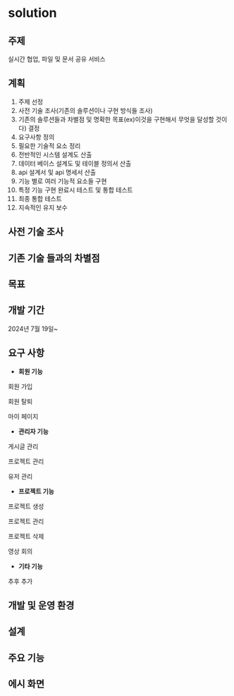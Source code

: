 # solution


## 주제


실시간 협업, 파일 및 문서 공유 서비스


## 계획

1. 주제 선정
2. 사전 기술 조사(기존의 솔루션이나 구현 방식들 조사)
3. 기존의 솔루션들과 차별점 및 명확한 목표(ex)이것을 구현해서 무엇을 달성할 것이다) 결정
4. 요구사항 정의
5. 필요한 기술적 요소 정리
6. 전반적인 시스템 설계도 산출
7. 데이터 베이스 설계도 및 테이블 정의서 산출
8. api 설계서 및 api 명세서 산출
9. 기능 별로 여러 기능적 요소들 구현
10. 특정 기능 구현 완료시 테스트 및 통합 테스트
11. 최종 통합 테스트
12. 지속적인 유지 보수

## 사전 기술 조사


## 기존 기술 들과의 차별점


## 목표


## 개발 기간


2024년 7월 19일~


## 요구 사항

* **회원 기능**


회원 가입

회원 탈퇴

마이 페이지


* **관리자 기능**


게시글 관리

프로젝트 관리

유저 관리

  
* **프로젝트 기능**


프로젝트 생성

프로젝트 관리

프로젝트 삭제

영상 회의 

  
* **기타 기능**


추후 추가


## 개발 및 운영 환경


## 설계


## 주요 기능


## 에시 화면



